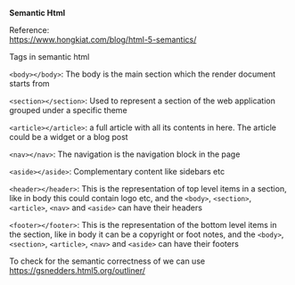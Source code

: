**Semantic Html**

Reference:  
https://www.hongkiat.com/blog/html-5-semantics/

Tags in semantic html

`<body></body>`:
The body is the main section which the render document starts from

`<section></section>`:
Used to represent a section of the web application grouped under a specific theme

`<article></article>`:
a full article with all its contents in here.
The article could be a widget or a blog post

`<nav></nav>`:
The navigation is the navigation block in the page

`<aside></aside>`:
Complementary content like sidebars etc

`<header></header>`:
This is the representation of top level items in a section, 
like in body this could contain logo etc,
and the `<body>`, `<section>`, `<article>`, `<nav>` and `<aside>` can have their headers


`<footer></footer>`:
This is the representation of the bottom level items in the section,
like in body it can be a copyright or foot notes,
and the `<body>`, `<section>`, `<article>`, `<nav>` and `<aside>` can have their footers


To check for the semantic correctness of we can use   
https://gsnedders.html5.org/outliner/
